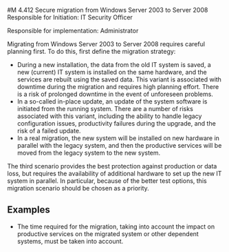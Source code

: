 #M 4.412 Secure migration from Windows Server 2003 to Server 2008
Responsible for Initiation: IT Security Officer

Responsible for implementation: Administrator

Migrating from Windows Server 2003 to Server 2008 requires careful planning first. To do this, first define the migration strategy:

* During a new installation, the data from the old IT system is saved, a new (current) IT system is installed on the same hardware, and the services are rebuilt using the saved data. This variant is associated with downtime during the migration and requires high planning effort. There is a risk of prolonged downtime in the event of unforeseen problems.
* In a so-called in-place update, an update of the system software is initiated from the running system. There are a number of risks associated with this variant, including the ability to handle legacy configuration issues, productivity failures during the upgrade, and the risk of a failed update.
* In a real migration, the new system will be installed on new hardware in parallel with the legacy system, and then the productive services will be moved from the legacy system to the new system.


The third scenario provides the best protection against production or data loss, but requires the availability of additional hardware to set up the new IT system in parallel. In particular, because of the better test options, this migration scenario should be chosen as a priority.



## Examples 
* The time required for the migration, taking into account the impact on productive services on the migrated system or other dependent systems, must be taken into account.




